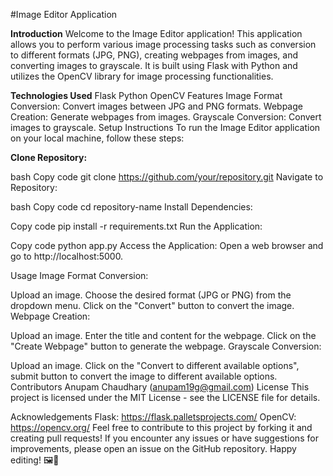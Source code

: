 #Image Editor Application

<b>Introduction</b>
Welcome to the Image Editor application! This application allows you to perform various image processing tasks such as conversion to different formats (JPG, PNG), creating webpages from images, and converting images to grayscale. It is built using Flask with Python and utilizes the OpenCV library for image processing functionalities.

<b>Technologies Used</b>
Flask
Python
OpenCV
Features
Image Format Conversion: Convert images between JPG and PNG formats.
Webpage Creation: Generate webpages from images.
Grayscale Conversion: Convert images to grayscale.
Setup Instructions
To run the Image Editor application on your local machine, follow these steps:

<b>Clone Repository:</b>

bash
Copy code
git clone https://github.com/your/repository.git
Navigate to Repository:

bash
Copy code
cd repository-name
Install Dependencies:

Copy code
pip install -r requirements.txt
Run the Application:

Copy code
python app.py
Access the Application:
Open a web browser and go to http://localhost:5000.

Usage
Image Format Conversion:

Upload an image.
Choose the desired format (JPG or PNG) from the dropdown menu.
Click on the "Convert" button to convert the image.
Webpage Creation:

Upload an image.
Enter the title and content for the webpage.
Click on the "Create Webpage" button to generate the webpage.
Grayscale Conversion:

Upload an image.
Click on the "Convert to different available options", submit button to convert the image to different available options.
Contributors
Anupam Chaudhary (anupam19g@gmail.com)
License
This project is licensed under the MIT License - see the LICENSE file for details.

Acknowledgements
Flask: https://flask.palletsprojects.com/
OpenCV: https://opencv.org/
Feel free to contribute to this project by forking it and creating pull requests! If you encounter any issues or have suggestions for improvements, please open an issue on the GitHub repository. Happy editing! 🖼️🎨






